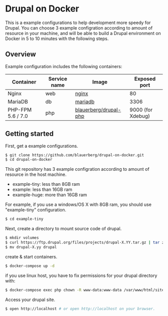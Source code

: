 # Drupal on Docker

This is a example configurations to help development more speedy for Drupal.
You can choose 3 example configration according to amount of resource in your machine, and will be able to build a Drupal environment on Docker in 5 to 10 minutes with the following steps.

## Overview

Example configuration includes the following containers:

| Container | Service name | Image | Exposed port |
| --------- | ------------ | ----- | ------------ |
| Nginx | web | <a href="https://hub.docker.com/_/nginx/" target="_blank">nginx</a> | 80 |
| MariaDB | db | <a href="https://hub.docker.com/_/mariadb/" target="_blank">mariadb</a> | 3306 |
| PHP-FPM 5.6 / 7.0 | php | <a href="https://hub.docker.com/r/blauerberg/drupal-php/" target="_blank">blauerberg/drupal-php</a> | 9000 (for Xdebug) |

## Getting started

First, get a example configurations.
```bash
$ git clone https://github.com/blauerberg/drupal-on-docker.git
$ cd drupal-on-docker
```

This git repository has 3 example configration according to amount of resource in the host machine.

- example-tiny: less than 8GB ram
- example: less than 16GB ram
- example-huge: more than 16GB ram

For example, if you use a windows/OS X with 8GB ram, you should use "example-tiny" configuration.
```bash
$ cd example-tiny
```

Next, create a directory to mount source code of drupal.
```bash
$ mkdir volumes
$ curl https://ftp.drupal.org/files/projects/drupal-X.YY.tar.gz | tar zx --strip=1 -C volumes/drupal
$ mv drupal-X.yy drupal
```

create & start containers.
```bash
$ docker-compose up -d
```

if you use linux host, you have to fix permissions for your drupal directory with:
```bash
$ docker-compose exec php chown -R www-data:www-data /var/www/html/sites/default
```

Access your drupal site.
```bash
$ open http://localhost # or open http://localhost on your browser.
```
